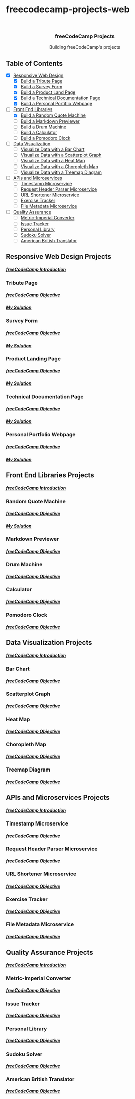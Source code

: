 # freecodecamp-projects-web

<!-- PROJECT LOGO -->
<br />
<p align="center">
  
  <h3 align="center">freeCodeCamp Projects</h3>

  <p align="center">
    Building freeCodeCamp's projects
  </p>
</p>



<!-- TABLE OF CONTENTS -->
## Table of Contents

<!-- * [About the Project](#about-the-project) -->
* [x] [Responsive Web Design](#responsive-web-design)
    * [x] [Build a Tribute Page](#tribute-page)
    * [x] [Build a Survey Form](#survey-form)
    * [x] [Build a Product Land Page](#product-landing-page)
    * [x] [Build a Technical Documentation Page](#technical-documentation-page)
    * [x] [Build a Personal Portiflio Webpage](#person-portfolio-webpage)
* [ ] [Front End Libraries](#front-end-libraries)
    * [x] [Build a Random Quote Machine](#random-quote-machine)
    * [ ] [Build a Markdown Previewer](#markdown-previewer)
    * [ ] [Build a Drum Machine](#drum-machine)
    * [ ] [Build a Calculator](#calculator)
    * [ ] [Build a Pomodoro Clock](#pomodoro-clock)
* [ ] [Data Visualization](#data-visualization-projects)
    * [ ] [Visualize Data with a Bar Chart](#bar-chart)
    * [ ] [Visualize Data with a Scatterplot Graph](#scatterplot-graph)
    * [ ] [Visualize Data with a Heat Map](#heat-map)
    * [ ] [Visualize Data with a Choropleth Map](#choropleth-map)
    * [ ] [Visualize Data with a Treemap Diagram](#treemap-diagram)
* [ ] [APIs and Microservices](#apis-and-microservices-projects)
    * [ ] [Timestamp Microservice](#timestamp-microservice)
    * [ ] [Request Header Parser Microservice](#request-header-parser-microservice)
    * [ ] [URL Shortener Microservice](#url-shortener)
    * [ ] [Exercise Tracker](#exercise-tracker)
    * [ ] [File Metadata Microservice](#file-metadata-microservice)
* [ ] [Quality Assurance](#quality-assurance-projects)
    * [ ] [Metric-Imperial Converter](#metric-imperial-converter)
    * [ ] [Issue Tracker](#issue-tracker)
    * [ ] [Personal Library](#personal-library)
    * [ ] [Sudoku Solver](#sudoku-solver)
    * [ ] [American British Translator](#american-british-translator)

<!-- Responsive Web Design -->
## Responsive Web Design Projects
##### [freeCodeCamp Introduction](https://www.freecodecamp.org/learn/responsive-web-design/responsive-web-design-projects/)

### Tribute Page
##### [freeCodeCamp Objective](https://www.freecodecamp.org/learn/responsive-web-design/responsive-web-design-projects/build-a-tribute-page)
##### [My Solution](https://hardcore-bohr-78c1ac.netlify.app/)

### Survey Form
##### [freeCodeCamp Objective](https://www.freecodecamp.org/learn/responsive-web-design/responsive-web-design-projects/build-a-survey-form)
##### [My Solution](https://keen-borg-5bdd35.netlify.app/)

### Product Landing Page
##### [freeCodeCamp Objective](https://www.freecodecamp.org/learn/responsive-web-design/responsive-web-design-projects/build-a-product-landing-page)
##### [My Solution](https://vigorous-murdock-8a4c9f.netlify.app/)

### Technical Documentation Page
##### [freeCodeCamp Objective](https://www.freecodecamp.org/learn/responsive-web-design/responsive-web-design-projects/build-a-technical-documentation-page)
##### [My Solution](https://friendly-almeida-c316c8.netlify.app/)

### Personal Portfolio Webpage
##### [freeCodeCamp Objective](https://www.freecodecamp.org/learn/responsive-web-design/responsive-web-design-projects/build-a-personal-portfolio-webpage)
##### [My Solution](https://angry-agnesi-cf43b6.netlify.app/)

<!-- Front End Libraries -->
## Front End Libraries Projects
##### [freeCodeCamp Introduction](https://www.freecodecamp.org/learn/front-end-libraries/front-end-libraries-projects/)

### Random Quote Machine
##### [freeCodeCamp Objective](https://www.freecodecamp.org/learn/front-end-libraries/front-end-libraries-projects/build-a-random-quote-machine)
##### [My Solution](https://wizardly-ritchie-fbe4ea.netlify.app/)

### Markdown Previewer
##### [freeCodeCamp Objective](https://www.freecodecamp.org/learn/front-end-libraries/front-end-libraries-projects/build-a-markdown-previewer)
<!-- ##### [My Solution]() -->

### Drum Machine
##### [freeCodeCamp Objective](https://www.freecodecamp.org/learn/front-end-libraries/front-end-libraries-projects/build-a-drum-machine)
<!-- ##### [My Solution]() -->

### Calculator
##### [freeCodeCamp Objective](https://www.freecodecamp.org/learn/front-end-libraries/front-end-libraries-projects/build-a-javascript-calculator)
<!-- ##### [My Solution]() -->

### Pomodoro Clock
##### [freeCodeCamp Objective](https://www.freecodecamp.org/learn/front-end-libraries/front-end-libraries-projects/build-a-pomodoro-clock)
<!-- ##### [My Solution]() -->

<!-- Data Visualization -->
## Data Visualization Projects
##### [freeCodeCamp Introduction](https://www.freecodecamp.org/learn/data-visualization/data-visualization-projects/)

### Bar Chart
##### [freeCodeCamp Objective](https://www.freecodecamp.org/learn/data-visualization/data-visualization-projects/visualize-data-with-a-bar-chart)
<!-- ##### [My Solution]() -->

### Scatterplot Graph
##### [freeCodeCamp Objective](https://www.freecodecamp.org/learn/data-visualization/data-visualization-projects/visualize-data-with-a-scatterplot-graph)
<!-- ##### [My Solution]() -->

### Heat Map
##### [freeCodeCamp Objective](https://www.freecodecamp.org/learn/data-visualization/data-visualization-projects/visualize-data-with-a-heat-map)
<!-- ##### [My Solution]() -->

### Choropleth Map
##### [freeCodeCamp Objective](https://www.freecodecamp.org/learn/data-visualization/data-visualization-projects/visualize-data-with-a-choropleth-map)
<!-- ##### [My Solution]() -->

### Treemap Diagram
##### [freeCodeCamp Objective](https://www.freecodecamp.org/learn/data-visualization/data-visualization-projects/visualize-data-with-a-treemap-diagram)
<!-- ##### [My Solution]() -->

<!-- APIs and Microservices -->
## APIs and Microservices Projects
##### [freeCodeCamp Introduction](https://www.freecodecamp.org/learn/apis-and-microservices/apis-and-microservices-projects/)

### Timestamp Microservice
##### [freeCodeCamp Objective](https://www.freecodecamp.org/learn/apis-and-microservices/apis-and-microservices-projects/timestamp-microservice)
<!-- ##### [My Solution]() -->

### Request Header Parser Microservice
##### [freeCodeCamp Objective](https://www.freecodecamp.org/learn/apis-and-microservices/apis-and-microservices-projects/request-header-parser-microservice)
<!-- ##### [My Solution]() -->

### URL Shortener Microservice
##### [freeCodeCamp Objective](https://www.freecodecamp.org/learn/apis-and-microservices/apis-and-microservices-projects/url-shortener-microservice)
<!-- ##### [My Solution]() -->

### Exercise Tracker
##### [freeCodeCamp Objective](https://www.freecodecamp.org/learn/apis-and-microservices/apis-and-microservices-projects/exercise-tracker)
<!-- ##### [My Solution]() -->

### File Metadata Microservice
##### [freeCodeCamp Objective](https://www.freecodecamp.org/learn/apis-and-microservices/apis-and-microservices-projects/file-metadata-microservice)
<!-- ##### [My Solution]() -->

<!-- Quality Assurance -->
## Quality Assurance Projects
##### [freeCodeCamp Introduction](https://www.freecodecamp.org/learn/quality-assurance/quality-assurance-projects/)

### Metric-Imperial Converter
##### [freeCodeCamp Objective](https://www.freecodecamp.org/learn/quality-assurance/quality-assurance-projects/metric-imperial-converter)
<!-- ##### [My Solution]() -->

### Issue Tracker
##### [freeCodeCamp Objective](https://www.freecodecamp.org/learn/quality-assurance/quality-assurance-projects/issue-tracker)
<!-- ##### [My Solution]() -->

### Personal Library
##### [freeCodeCamp Objective](https://www.freecodecamp.org/learn/quality-assurance/quality-assurance-projects/personal-library)
<!-- ##### [My Solution]() -->

### Sudoku Solver
##### [freeCodeCamp Objective](https://www.freecodecamp.org/learn/quality-assurance/quality-assurance-projects/sudoku-solver)
<!-- ##### [My Solution]() -->

### American British Translator
##### [freeCodeCamp Objective](https://www.freecodecamp.org/learn/quality-assurance/quality-assurance-projects/american-british-translator)
<!-- ##### [My Solution]() -->



<!-- MARKDOWN LINKS & IMAGES -->
<!-- https://www.markdownguide.org/basic-syntax/#reference-style-links -->
[contributors-shield]: https://img.shields.io/github/contributors/othneildrew/Best-README-Template.svg?style=flat-square
[contributors-url]: https://github.com/othneildrew/Best-README-Template/graphs/contributors
[forks-shield]: https://img.shields.io/github/forks/othneildrew/Best-README-Template.svg?style=flat-square
[forks-url]: https://github.com/othneildrew/Best-README-Template/network/members
[stars-shield]: https://img.shields.io/github/stars/othneildrew/Best-README-Template.svg?style=flat-square
[stars-url]: https://github.com/othneildrew/Best-README-Template/stargazers
[issues-shield]: https://img.shields.io/github/issues/othneildrew/Best-README-Template.svg?style=flat-square
[issues-url]: https://github.com/othneildrew/Best-README-Template/issues
[license-shield]: https://img.shields.io/github/license/othneildrew/Best-README-Template.svg?style=flat-square
[license-url]: https://github.com/othneildrew/Best-README-Template/blob/master/LICENSE.txt
[linkedin-shield]: https://img.shields.io/badge/-LinkedIn-black.svg?style=flat-square&logo=linkedin&colorB=555
[linkedin-url]: https://linkedin.com/in/othneildrew
[product-screenshot]: images/screenshot.png